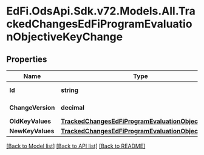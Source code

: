 # EdFi.OdsApi.Sdk.v72.Models.All.TrackedChangesEdFiProgramEvaluationObjectiveKeyChange

## Properties

Name | Type | Description | Notes
------------ | ------------- | ------------- | -------------
**Id** | **string** | Resource identifier | [optional] 
**ChangeVersion** | **decimal** | Change version | [optional] 
**OldKeyValues** | [**TrackedChangesEdFiProgramEvaluationObjectiveKey**](TrackedChangesEdFiProgramEvaluationObjectiveKey.md) |  | [optional] 
**NewKeyValues** | [**TrackedChangesEdFiProgramEvaluationObjectiveKey**](TrackedChangesEdFiProgramEvaluationObjectiveKey.md) |  | [optional] 

[[Back to Model list]](../../README.md#documentation-for-models) [[Back to API list]](../../README.md#documentation-for-api-endpoints) [[Back to README]](../../README.md)

